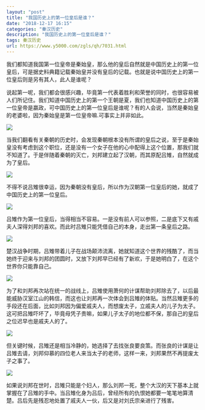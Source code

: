 ```yaml
---
layout: "post"
title: "我国历史上的第一位皇后是谁？"
date: "2018-12-17 16:15"
categories: "秦汉历史"
description: "我国历史上的第一位皇后是谁？"
tags: 秦汉历史
url: https://www.y5000.com/zgls/qh/7031.html
---
```






我们都知道我国第一位皇帝是秦始皇，那么他的皇后自然就是中国历史上的第一位皇后，可是据史料典籍记载秦始皇并没有皇后的记载。也就是说中国历史上的第一位皇后则是另有其人，此人是谁呢？

说起第一呢，我们都会很感兴趣，毕竟第一代表着胜利和荣誉的同时，也很容易被人们所记住。我们知道中国历史上的第一个王朝是夏，我们也知道中国历史上的第一位皇帝是嬴政，可中国历史上的第一位皇后是谁呢？有的人会说，当然是秦始皇的老婆啦，因为秦始皇是第一位皇帝嘛.可事实上并非如此。

![](https://img.y5000.com/uploads/allimg/161212/1419354292-0.jpg)

当我们翻看有关秦朝的历史时，会发现秦朝根本没有所谓的皇后之说，至于是秦始皇没有考虑到这个职位，还是没有一个女子在他的心中配得上这个位置，那我们就不知道了。于是伴随着秦朝的灭亡，刘邦建立起了汉朝，而其原配吕雉，自然就成为了皇后。

![](https://img.y5000.com/uploads/allimg/161212/1419354Q7-1.jpg)

不得不说吕雉很幸运，因为秦朝没有皇后，所以作为汉朝第一位皇后的她，就成了中国历史上的第一位皇后。

![](https://img.y5000.com/uploads/allimg/161212/141935KL-2.jpg)

吕雉作为第一位皇后，当得相当不容易。一是没有前人可以参照，二是底下又有戚夫人深得刘邦的喜欢。而此时吕雉只能凭借自己的本身，走出第一条皇后之路。

![](https://img.y5000.com/uploads/allimg/161212/1419351044-3.jpg)

楚汉战争时期，吕雉带着儿子在战场颠沛流离，她就知道这个世界的残酷了，而当她终于迎来与刘邦的团圆时，又放下刘邦早已经有了新欢，于是她明白了，在这个世界你只能靠自己。

![](https://img.y5000.com/uploads/allimg/161212/141935B23-4.jpg)

为了和刘邦再次站在统一的战线上，吕雉使用萧何的计谋帮助刘邦除去了，以后最能威胁汉室江山的韩信，而这也让刘邦再一次体会到吕雉的体贴。当然吕雉更多的手段还在后面，比如刘邦因为偏爱戚夫人，而想废太子，立戚夫人的儿子为太子。这可把吕雉吓坏了，毕竟母凭子贵嘛，如果儿子太子的地位都不保，那自己的皇后之位迟早也是戚夫人的了。

![](https://img.y5000.com/uploads/allimg/161212/141935B61-5.jpg)

但关键时候，吕雉还是相当冷静的，她选择了去找张良要良策。而张良的计谋是让吕雉去请，刘邦仰慕的四位老人来当太子的老师，这样一来，刘邦果然不再提废太子之事了。

![](https://img.y5000.com/uploads/allimg/161212/1419355595-6.jpg)

如果说刘邦在世时，吕雉只能是个妇人，那么刘邦一死，整个大汉的天下基本上就掌握在了吕雉的手中。当吕雉化身为吕后，曾经所有的仇恨她都要一笔笔地算清楚。吕后先是残忍地处置了戚夫人一伙，后又是对刘氏宗亲进行了残害。

